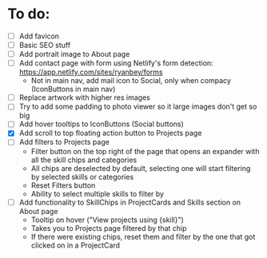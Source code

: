 # To do:
- [ ] Add favicon
- [ ] Basic SEO stuff
- [ ] Add portrait image to About page
- [ ] Add contact page with form using Netlify's form detection: https://app.netlify.com/sites/ryanbey/forms
  - Not in main nav, add mail icon to Social, only when compacy (IconButtons in main nav)
- [ ] Replace artwork with higher res images
- [ ] Try to add some padding to photo viewer so it large images don't get so big
- [ ] Add hover tooltips to IconButtons (Social buttons)
- [x] Add scroll to top floating action button to Projects page
- [ ] Add filters to Projects page
  - Filter button on the top right of the page that opens an expander with all the skill chips and categories
  - All chips are deselected by default, selecting one will start filtering by selected skills or categories
  - Reset Filters button
  - Ability to select multiple skills to filter by
- [ ] Add functionality to SkillChips in ProjectCards and Skills section on About page
  - Tooltip on hover ("View projects using {skill}")
  - Takes you to Projects page filtered by that chip
  - If there were existing chips, reset them and filter by the one that got clicked on in a ProjectCard